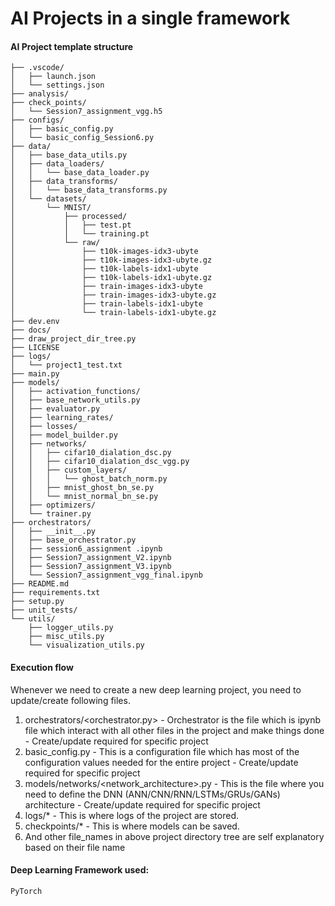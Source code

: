 # AI Projects in a single framework
  
#### AI Project template structure

```
├── .vscode/
│   ├── launch.json
│   └── settings.json
├── analysis/
├── check_points/
│   └── Session7_assignment_vgg.h5
├── configs/
│   ├── basic_config.py
│   └── basic_config_Session6.py
├── data/
│   ├── base_data_utils.py
│   ├── data_loaders/
│   │   └── base_data_loader.py
│   ├── data_transforms/
│   │   └── base_data_transforms.py
│   └── datasets/
│       └── MNIST/
│           ├── processed/
│           │   ├── test.pt
│           │   └── training.pt
│           └── raw/
│               ├── t10k-images-idx3-ubyte
│               ├── t10k-images-idx3-ubyte.gz
│               ├── t10k-labels-idx1-ubyte
│               ├── t10k-labels-idx1-ubyte.gz
│               ├── train-images-idx3-ubyte
│               ├── train-images-idx3-ubyte.gz
│               ├── train-labels-idx1-ubyte
│               └── train-labels-idx1-ubyte.gz
├── dev.env
├── docs/
├── draw_project_dir_tree.py
├── LICENSE
├── logs/
│   └── project1_test.txt
├── main.py
├── models/
│   ├── activation_functions/
│   ├── base_network_utils.py
│   ├── evaluator.py
│   ├── learning_rates/
│   ├── losses/
│   ├── model_builder.py
│   ├── networks/
│   │   ├── cifar10_dialation_dsc.py
│   │   ├── cifar10_dialation_dsc_vgg.py
│   │   ├── custom_layers/
│   │   │   └── ghost_batch_norm.py
│   │   ├── mnist_ghost_bn_se.py
│   │   └── mnist_normal_bn_se.py
│   ├── optimizers/
│   └── trainer.py
├── orchestrators/
│   ├── __init__.py
│   ├── base_orchestrator.py
│   ├── session6_assignment .ipynb
│   ├── Session7_assignment_V2.ipynb
│   ├── Session7_assignment_V3.ipynb
│   └── Session7_assignment_vgg_final.ipynb
├── README.md
├── requirements.txt
├── setup.py
├── unit_tests/
└── utils/
    ├── logger_utils.py
    ├── misc_utils.py
    └── visualization_utils.py

```

#### Execution flow 


Whenever we need to create a new deep learning project, you need to update/create following files.

1) orchestrators/<orchestrator.py> - Orchestrator is the file which is ipynb file which interact with all other files in the project and make things done - Create/update required for specific project
2) basic_config.py - This is a configuration file which has most of the configuration values needed for the entire project - Create/update required for specific project
3) models/networks/<network_architecture>.py - This is the file where you need to define the DNN (ANN/CNN/RNN/LSTMs/GRUs/GANs) architecture - Create/update required for specific project
4) logs/* - This is where logs of the project are stored.
5) checkpoints/* - This is where models can be saved.
6) And other file_names in above project directory tree are self explanatory based on their file name



#### Deep Learning Framework used:

```
PyTorch
```

